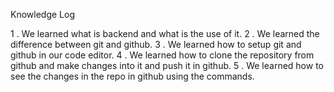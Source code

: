 Knowledge Log

1 . We learned what is backend and what is the use of it.
2 .  We learned the difference between git and github.
3 .  We learned how to setup git and github in our code editor.
4 . We learned how to clone the repository from github and make changes into it and push it in github.
5 . We learned how to see the changes in the repo in github using the commands.